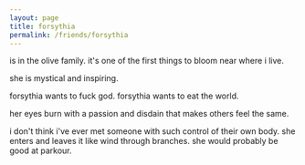```yaml
---
layout: page
title: forsythia
permalink: /friends/forsythia
---
```


is in the olive family. it's one of the first things to bloom near where i live.

she is mystical and inspiring.

forsythia wants to fuck god. forsythia wants to eat the world.

her eyes burn with a passion and disdain that makes others feel the same.

i don't think i've ever met someone with such control of their own body. she enters and leaves it like wind through branches. she would probably be good at parkour. 
